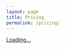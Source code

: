 ```yaml
---
layout: page
title: Pricing
permalink: /pricing/
---
```


<div class="gumroad-product-embed" data-gumroad-product-id="JDoaK">
  <a href="https://gumroad.com/l/JDoaK">Loading...</a>
</div>
<script src="https://gumroad.com/js/gumroad-embed.js" defer></script>
